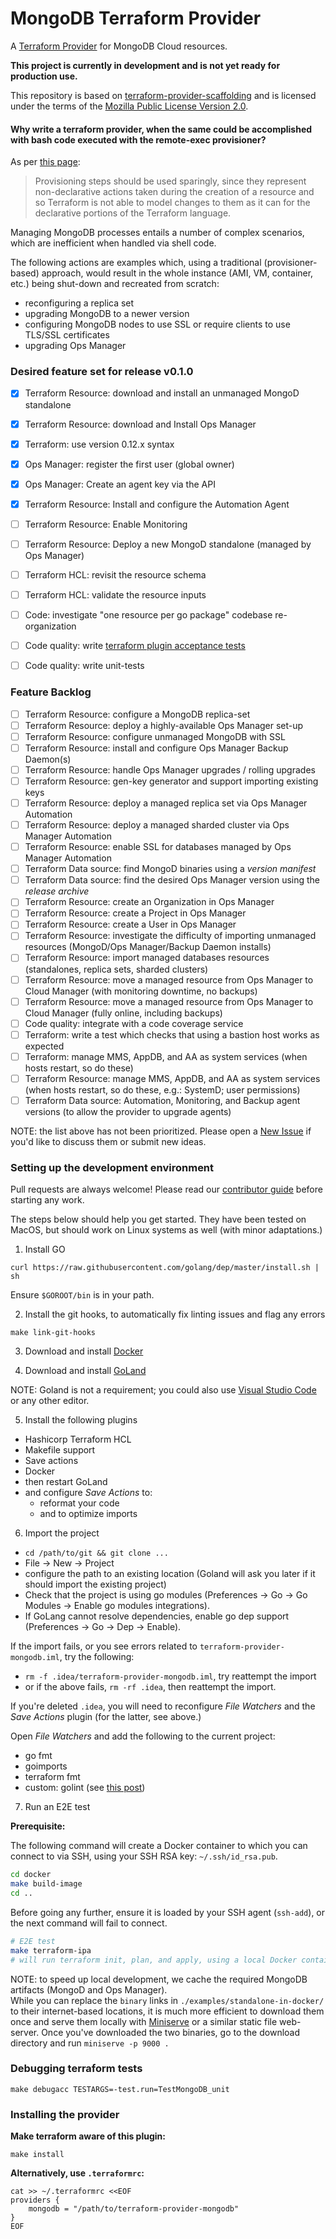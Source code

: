 MongoDB Terraform Provider
===================================

A [Terraform Provider](https://www.terraform.io/docs/providers/index.html) for MongoDB Cloud resources.

**This project is currently in development and is not yet ready for production use.**

This repository is based on [terraform-provider-scaffolding](https://github.com/terraform-providers/terraform-provider-scaffolding) 
and is licensed under the terms of the [Mozilla Public License Version 2.0](https://www.mozilla.org/en-US/MPL/2.0/).


#### Why write a terraform provider, when the same could be accomplished with bash code executed with the remote-exec provisioner?

As per [this page](https://www.terraform.io/docs/configuration/resources.html#provisioner-and-connection-resource-provisioners): 
> Provisioning steps should be used sparingly, since they represent non-declarative actions taken during the creation of a resource and so Terraform is not able to model changes to them as it can for the declarative portions of the Terraform language.

Managing MongoDB processes entails a number of complex scenarios, which are inefficient when handled via shell code.

The following actions are examples which, using a traditional (provisioner-based) approach, would result in the whole instance (AMI, VM, container, etc.) being shut-down and recreated from scratch:
- reconfiguring a replica set
- upgrading MongoDB to a newer version
- configuring MongoDB nodes to use SSL or require clients to use TLS/SSL certificates
- upgrading Ops Manager


### Desired feature set for release v0.1.0

- [x] Terraform Resource: download and install an unmanaged MongoD standalone
- [x] Terraform Resource: download and Install Ops Manager
- [x] Terraform: use version 0.12.x syntax
- [x] Ops Manager: register the first user (global owner)
- [x] Ops Manager: Create an agent key via the API
- [x] Terraform Resource: Install and configure the Automation Agent
- [ ] Terraform Resource: Enable Monitoring
- [ ] Terraform Resource: Deploy a new MongoD standalone (managed by Ops Manager)
- [ ] Terraform HCL: revisit the resource schema
- [ ] Terraform HCL: validate the resource inputs
- [ ] Code: investigate "one resource per go package" codebase re-organization
- [ ] Code quality: write [terraform plugin acceptance tests](https://www.terraform.io/docs/extend/testing/index.html)
- [ ] Code quality: write unit-tests


### Feature Backlog

- [ ] Terraform Resource: configure a MongoDB replica-set
- [ ] Terraform Resource: deploy a highly-available Ops Manager set-up
- [ ] Terraform Resource: configure unmanaged MongoDB with SSL
- [ ] Terraform Resource: install and configure Ops Manager Backup Daemon(s)
- [ ] Terraform Resource: handle Ops Manager upgrades / rolling upgrades
- [ ] Terraform Resource: gen-key generator and support importing existing keys
- [ ] Terraform Resource: deploy a managed replica set via Ops Manager Automation
- [ ] Terraform Resource: deploy a managed sharded cluster via Ops Manager Automation
- [ ] Terraform Resource: enable SSL for databases managed by Ops Manager Automation
- [ ] Terraform Data source: find MongoD binaries using a _version manifest_
- [ ] Terraform Data source: find the desired Ops Manager version using the _release archive_ 
- [ ] Terraform Resource: create an Organization in Ops Manager
- [ ] Terraform Resource: create a Project in Ops Manager
- [ ] Terraform Resource: create a User in Ops Manager
- [ ] Terraform Resource: investigate the difficulty of importing unmanaged resources (MongoD/Ops Manager/Backup Daemon installs)
- [ ] Terraform Resource: import managed databases resources (standalones, replica sets, sharded clusters)
- [ ] Terraform Resource: move a managed resource from Ops Manager to Cloud Manager (with monitoring downtime, no backups)
- [ ] Terraform Resource: move a managed resource from Ops Manager to Cloud Manager (fully online, including backups)
- [ ] Code quality: integrate with a code coverage service
- [ ] Terraform: write a test which checks that using a bastion host works as expected
- [ ] Terraform: manage MMS, AppDB, and AA as system services (when hosts restart, so do these)
- [ ] Terraform Resource: manage MMS, AppDB, and AA as system services (when hosts restart, so do these, e.g.: SystemD; user permissions)
- [ ] Terraform Data source: Automation, Monitoring, and Backup agent versions (to allow the provider to upgrade agents)

NOTE: the list above has not been prioritized. Please open a [New Issue](https://github.com/mongodb-labs/terraform-provider-mongodb/issues/new)
if you'd like to discuss them or submit new ideas.


### Setting up the development environment

Pull requests are always welcome! Please read our [contributor guide](./CONTRIB.md) before starting any work.  

The steps below should help you get started.  They have been tested on MacOS, but should work on Linux systems as well (with minor adaptations.)

1. Install GO
```
curl https://raw.githubusercontent.com/golang/dep/master/install.sh | sh
```

Ensure `$GOROOT/bin` is in your path.

2. Install the git hooks, to automatically fix linting issues and flag any errors 

`make link-git-hooks`

3. Download and install [Docker](https://hub.docker.com/editions/community/docker-ce-desktop-mac)

4. Download and install [GoLand](https://www.jetbrains.com/go/nextversion/)

NOTE: Goland is not a requirement; you could also use [Visual Studio Code](https://code.visualstudio.com/) or any other editor.

5. Install the following plugins
- Hashicorp Terraform HCL
- Makefile support
- Save actions
- Docker
- then restart GoLand
- and configure _Save Actions_ to:
  - reformat your code 
  - and to optimize imports

6. Import the project

- `cd /path/to/git && git clone ...`
- File -> New -> Project
- configure the path to an existing location (Goland will ask you later if it should import the existing project)
- Check that the project is using go modules (Preferences -> Go -> Go Modules -> Enable go modules integrations).
- If GoLang cannot resolve dependencies, enable go dep support (Preferences -> Go -> Dep -> Enable).

If the import fails, or you see errors related to `terraform-provider-mongodb.iml`, try the following:
- `rm -f .idea/terraform-provider-mongodb.iml`, try reattempt the import
- or if the above fails, `rm -rf .idea`, then reattempt the import.

If you're deleted `.idea`, you will need to reconfigure _File Watchers_ and the _Save Actions_ plugin (for the latter, see above.)

Open _File Watchers_ and add the following to the current project:
  - go fmt
  - goimports
  - terraform fmt
  - custom: golint (see [this post](https://github.com/vmware/dispatch/wiki/Configure-GoLand-with-golint))

7. Run an E2E test

**Prerequisite:**

The following command will create a Docker container to which you can connect to via SSH, using your SSH RSA key: `~/.ssh/id_rsa.pub`.

```bash
cd docker
make build-image
cd ..
```

Before going any further, ensure it is loaded by your SSH agent (`ssh-add`), or the next command will fail to connect. 

```bash
# E2E test
make terraform-ipa
# will run terraform init, plan, and apply, using a local Docker container
```

NOTE: to speed up local development, we cache the required MongoDB artifacts (MongoD and Ops Manager).  
While you can replace the `binary` links in `./examples/standalone-in-docker/` to their internet-based locations, 
it is much more efficient to download them once and serve them locally with [Miniserve](https://formulae.brew.sh/formula/miniserve)
or a similar static file web-server.  Once you've downloaded the two binaries, go to the download directory and run `miniserve -p 9000 .`


### Debugging terraform tests

```
make debugacc TESTARGS=-test.run=TestMongoDB_unit
```


### Installing the provider

**Make terraform aware of this plugin:**

```
make install
```

**Alternatively, use `.terraformrc`:**

```
cat >> ~/.terraformrc <<EOF
providers {
    mongodb = "/path/to/terraform-provider-mongodb"
}
EOF
```
